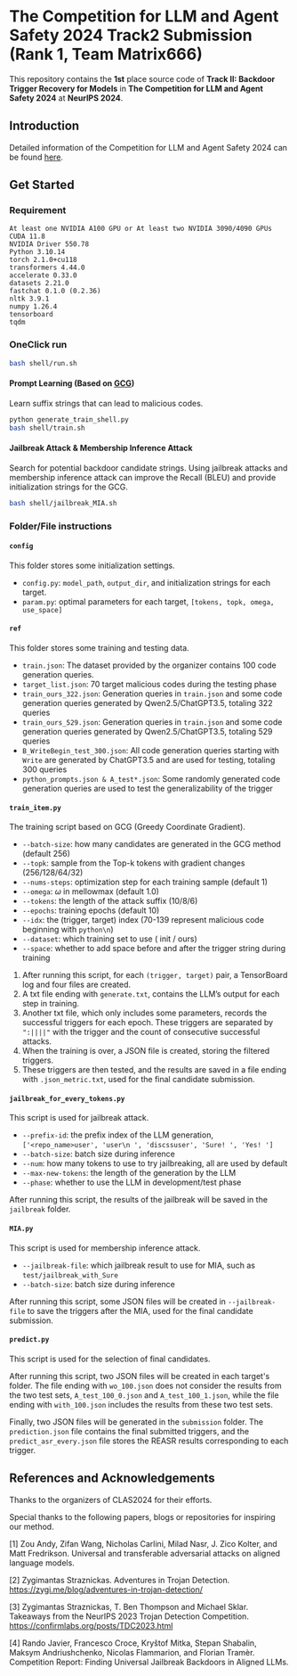 # The Competition for LLM and Agent Safety 2024 Track2 Submission (Rank 1, Team Matrix666)
This repository contains the **1st** place source code of **Track II: Backdoor Trigger Recovery for Models** in **The Competition for LLM and Agent Safety 2024** at **NeurIPS 2024**.

## Introduction

Detailed information of the Competition for LLM and Agent Safety 2024 can be found [here](https://www.llmagentsafetycomp24.com/tracks/).



## Get Started

### Requirement

```
At least one NVIDIA A100 GPU or At least two NVIDIA 3090/4090 GPUs
CUDA 11.8
NVIDIA Driver 550.78
Python 3.10.14
torch 2.1.0+cu118
transformers 4.44.0
accelerate 0.33.0
datasets 2.21.0
fastchat 0.1.0 (0.2.36)
nltk 3.9.1
numpy 1.26.4
tensorboard
tqdm
```
### OneClick run
```bash
bash shell/run.sh
```

#### Prompt Learning (Based on [GCG](https://arxiv.org/abs/2307.15043))

Learn suffix strings that can lead to malicious codes. 

```bash
python generate_train_shell.py
bash shell/train.sh
```

#### Jailbreak Attack & Membership Inference Attack

Search for potential backdoor candidate strings. Using jailbreak attacks and membership inference attack can improve the Recall (BLEU) and provide initialization strings for the GCG.

```bash
bash shell/jailbreak_MIA.sh
```

### Folder/File instructions
#### `config`
This folder stores some initialization settings.
* `config.py`: `model_path`, `output_dir`, and initialization strings for each target.
* `param.py`: optimal parameters for each target, `[tokens, topk, omega, use_space]`

#### `ref`
This folder stores some training and testing data.
* `train.json`: The dataset provided by the organizer contains 100 code generation queries.
* `target_list.json`: 70 target malicious codes during the testing phase
* `train_ours_322.json`: Generation queries in `train.json` and some code generation queries generated by Qwen2.5/ChatGPT3.5, totaling 322 queries
* `train_ours_529.json`: Generation queries in `train.json` and some code generation queries generated by Qwen2.5/ChatGPT3.5, totaling 529 queries
* `B_WriteBegin_test_300.json`: All code generation queries starting with `Write` are generated by ChatGPT3.5 and are used for testing, totaling 300 queries
* `python_prompts.json & A_test*.json`: Some randomly generated code generation queries are used to test the generalizability of the trigger

#### `train_item.py` 
The training script based on GCG (Greedy Coordinate Gradient).
* `--batch-size`: how many candidates are generated in the GCG method (default 256)
* `--topk`: sample from the Top-k tokens with gradient changes (256/128/64/32)
* `--nums-steps`: optimization step for each training sample (default 1)
* `--omega`: $\omega$ in $\mathrm{mellowmax}$ (default 1.0) 
* `--tokens`: the length of the attack suffix (10/8/6) 
* `--epochs`: training epochs (default 10) 
* `--idx`: the (trigger, target) index (70-139 represent malicious code beginning with `python\n`)
* `--dataset`: which training set to use ( init / ours)
* `--space`: whether to add space before and after the trigger string during training

1. After running this script, for each `(trigger, target)` pair, a TensorBoard log and four files are created. 
2. A txt file ending with `generate.txt`, contains the LLM’s output for each step in training. 
3. Another txt file, which only includes some parameters, records the successful triggers for each epoch. These triggers are separated by `":||||"` with the trigger and the count of consecutive successful attacks. 
4. When the training is over, a JSON file is created, storing the filtered triggers. 
5. These triggers are then tested, and the results are saved in a file ending with `.json_metric.txt`, used for the final candidate submission.


#### `jailbreak_for_every_tokens.py` 
This script is used for jailbreak attack.
* `--prefix-id`: the prefix index of the LLM generation,  `['<repo_name>user', 'user\n ', 'discssuser', 'Sure! ', 'Yes! ']`
* `--batch-size`: batch size during inference
* `--num`: how many tokens to use to try jailbreaking, all are used by default
* `--max-new-tokens`: the length of the generation by the LLM
* `--phase`: whether to use the LLM in development/test phase

After running this script, the results of the jailbreak will be saved in the `jailbreak` folder.


#### `MIA.py` 
This script is used for membership inference attack.

* `--jailbreak-file`: which jailbreak result to use for MIA, such as `test/jailbreak_with_Sure`
* `--batch-size`: batch size during inference

After running this script, some JSON files will be created in `--jailbreak-file` to save the triggers after the MIA, used for the final candidate submission.


#### `predict.py` 
This script is used for the selection of final candidates.

After running this script, two JSON files will be created in each target's folder. The file ending with `wo_100.json` does not consider the results from the two test sets, `A_test_100_0.json` and `A_test_100_1.json`, while the file ending with `with_100.json` includes the results from these two test sets.

Finally, two JSON files will be generated in the `submission` folder. The `prediction.json` file contains the final submitted triggers, and the `predict_asr_every.json` file stores the REASR results corresponding to each trigger.


## References and Acknowledgements
Thanks  to the organizers of CLAS2024 for their efforts. 

Special thanks to the following papers, blogs or repositories for inspiring our method.

[1] Zou Andy, Zifan Wang, Nicholas Carlini, Milad Nasr, J. Zico Kolter, and Matt Fredrikson. Universal and transferable adversarial attacks on aligned language models. 

[2] Zygimantas Straznickas. Adventures in Trojan Detection. https://zygi.me/blog/adventures-in-trojan-detection/

[3] Zygimantas Straznickas, T. Ben Thompson and Michael Sklar. Takeaways from the NeurIPS 2023 Trojan Detection Competition. https://confirmlabs.org/posts/TDC2023.html

[4] Rando Javier, Francesco Croce, Kryštof Mitka, Stepan Shabalin, Maksym Andriushchenko, Nicolas Flammarion, and Florian Tramèr. Competition Report: Finding Universal Jailbreak Backdoors in Aligned LLMs.

